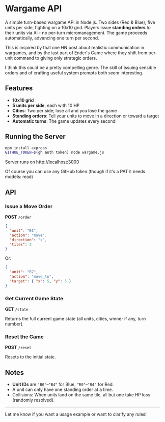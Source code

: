 # Wargame API

A simple turn-based wargame API in Node.js. Two sides (Red & Blue), five units per side, fighting on a 10x10 grid. Players issue **standing orders** to their units via AI - no per-turn micromanagement. The game proceeds automatically, advancing one turn per second.

This is inspired by that one HN post about realistic communication in wargames, and by the last part of Ender's Game where they shift from per-unit command to giving only strategic orders.

I think this could be a pretty compelling genre. The skill of issuing sensible orders and of crafting useful system prompts both seem interesting.

## Features

* **10x10 grid**
* **5 units per side**, each with 10 HP
* **Cities**: Two per side; lose all and you lose the game
* **Standing orders**: Tell your units to move in a direction or toward a target
* **Automatic turns**: The game updates every second

## Running the Server

```bash
npm install express
GITHUB_TOKEN=$(gh auth token) node wargame.js
```

Server runs on [http://localhost:3000](http://localhost:3000)

Of course you can use any GitHub token (though if it's a PAT it needs models: read)

## API

### Issue a Move Order

**POST** `/order`

```json
{
  "unit": "B1",
  "action": "move",
  "direction": "s",
  "tiles": 3
}
```

Or:

```json
{
  "unit": "B2",
  "action": "move_to",
  "target": { "x": 5, "y": 5 }
}
```

### Get Current Game State

**GET** `/state`

Returns the full current game state (all units, cities, winner if any, turn number).

### Reset the Game

**POST** `/reset`

Resets to the initial state.

## Notes

* **Unit IDs** are `"B0"`–`"B4"` for Blue, `"R0"`–`"R4"` for Red.
* A unit can only have one standing order at a time.
* Collisions: When units land on the same tile, all but one take HP loss (randomly resolved).

---

Let me know if you want a usage example or want to clarify any rules!
